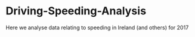 # Driving-Speeding-Analysis
Here we analyse data relating to speeding in Ireland (and others) for 2017
